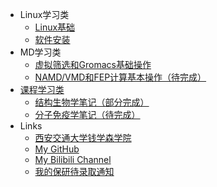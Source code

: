 - Linux学习类
  - [Linux基础](/Linux/Linux-fundamental.md)
  - [软件安装](/Linux/Prepare-for-the-computer.md)
- MD学习类
  - [虚拟筛选和Gromacs基础操作](/MD/UROPS-run-and-result.md)
  - [NAMD/VMD和FEP计算基本操作（待完成）](/MD/FYP-notes.md)
- [课程学习类](/course/README.md)
  - [结构生物学笔记（部分完成）](/course/structural-biology/sb-outline.md)
  - [分子免疫学笔记（待完成）](/course/molecular-immunology/molecular-immunology.md)
- Links
  - [西安交通大学钱学森学院](http://bjb.xjtu.edu.cn/)
  - [My GitHub](https://github.com/gxf1212)
  - [My Bilibili Channel](https://space.bilibili.com/441196634)
  - [我的保研待录取通知](/utils/推免服务系统.html)